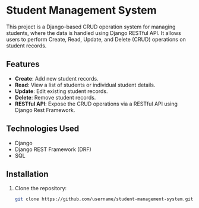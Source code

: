 # Student Management System

This project is a Django-based CRUD operation system for managing students, where the data is handled using Django RESTful API.
It allows users to perform Create, Read, Update, and Delete (CRUD) operations on student records.

## Features
- **Create**: Add new student records.
- **Read**: View a list of students or individual student details.
- **Update**: Edit existing student records.
- **Delete**: Remove student records.
- **RESTful API**: Expose the CRUD operations via a RESTful API using Django Rest Framework.

## Technologies Used
- Django
- Django REST Framework (DRF)
- SQL

## Installation
1. Clone the repository:
   ```bash
   git clone https://github.com/username/student-management-system.git
